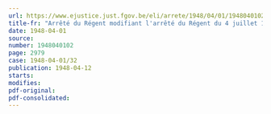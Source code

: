 ```yaml
---
url: https://www.ejustice.just.fgov.be/eli/arrete/1948/04/01/1948040102/justel
title-fr: "Arrêté du Régent modifiant l'arrêté du Régent du 4 juillet 1947 portant fixation du cadre organique et des barèmes du personnel du Ministère de la Justice"
date: 1948-04-01
source:
number: 1948040102
page: 2979
case: 1948-04-01/32
publication: 1948-04-12
starts:
modifies:
pdf-original:
pdf-consolidated:
---
```


